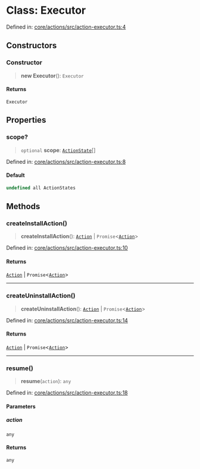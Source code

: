 # Class: Executor

Defined in: [core/actions/src/action-executor.ts:4](https://github.com/LaWebcapsule/orbits/blob/926d7670e86e6f73526a4a346bafd3821a9bbf94/core/actions/src/action-executor.ts#L4)

## Constructors

### Constructor

> **new Executor**(): `Executor`

#### Returns

`Executor`

## Properties

### scope?

> `optional` **scope**: [`ActionState`](../enumerations/ActionState.md)[]

Defined in: [core/actions/src/action-executor.ts:8](https://github.com/LaWebcapsule/orbits/blob/926d7670e86e6f73526a4a346bafd3821a9bbf94/core/actions/src/action-executor.ts#L8)

#### Default

```ts
undefined all ActionStates
```

## Methods

### createInstallAction()

> **createInstallAction**(): [`Action`](Action.md) \| `Promise`\<[`Action`](Action.md)\>

Defined in: [core/actions/src/action-executor.ts:10](https://github.com/LaWebcapsule/orbits/blob/926d7670e86e6f73526a4a346bafd3821a9bbf94/core/actions/src/action-executor.ts#L10)

#### Returns

[`Action`](Action.md) \| `Promise`\<[`Action`](Action.md)\>

***

### createUninstallAction()

> **createUninstallAction**(): [`Action`](Action.md) \| `Promise`\<[`Action`](Action.md)\>

Defined in: [core/actions/src/action-executor.ts:14](https://github.com/LaWebcapsule/orbits/blob/926d7670e86e6f73526a4a346bafd3821a9bbf94/core/actions/src/action-executor.ts#L14)

#### Returns

[`Action`](Action.md) \| `Promise`\<[`Action`](Action.md)\>

***

### resume()

> **resume**(`action`): `any`

Defined in: [core/actions/src/action-executor.ts:18](https://github.com/LaWebcapsule/orbits/blob/926d7670e86e6f73526a4a346bafd3821a9bbf94/core/actions/src/action-executor.ts#L18)

#### Parameters

##### action

`any`

#### Returns

`any`
